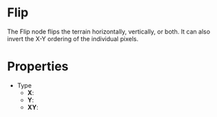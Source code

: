 # Flip



The Flip node flips the terrain horizontally, vertically, or both. It can also invert the X-Y ordering of the individual pixels.



# Properties

- Type
  - **X**: <desc>
  - **Y**: <desc>
  - **XY**: <desc>



